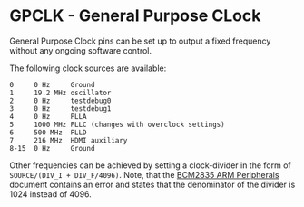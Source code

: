 <!--
---
name: GPCLK
class: interface
type: pinout
description: Raspberry Pi General Purpose Clock
pin:
  'bcm4':
    name: GPCLK0
  'bcm5':
    name: GPCLK1
  'bcm6':
    name: GPCLK2
-->
# GPCLK - General Purpose CLock

General Purpose Clock pins can be set up to output a fixed frequency without any ongoing software control.

The following clock sources are available:

```
0     0 Hz     Ground
1     19.2 MHz oscillator
2     0 Hz     testdebug0
3     0 Hz     testdebug1
4     0 Hz     PLLA
5     1000 MHz PLLC (changes with overclock settings)
6     500 MHz  PLLD
7     216 MHz  HDMI auxiliary
8-15  0 Hz     Ground
```
Other frequencies can be achieved by setting a clock-divider in the form of `SOURCE/(DIV_I + DIV_F/4096)`. Note, that the [BCM2835 ARM Peripherals](https://www.raspberrypi.org/documentation/hardware/raspberrypi/bcm2835/BCM2835-ARM-Peripherals.pdf) document contains an error and states that the denominator of the divider is 1024 instead of 4096.
